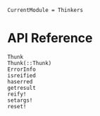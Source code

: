 ```@meta
CurrentModule = Thinkers
```

# API Reference

```@docs
Thunk
Thunk(::Thunk)
ErrorInfo
isreified
haserred
getresult
reify!
setargs!
reset!
```
